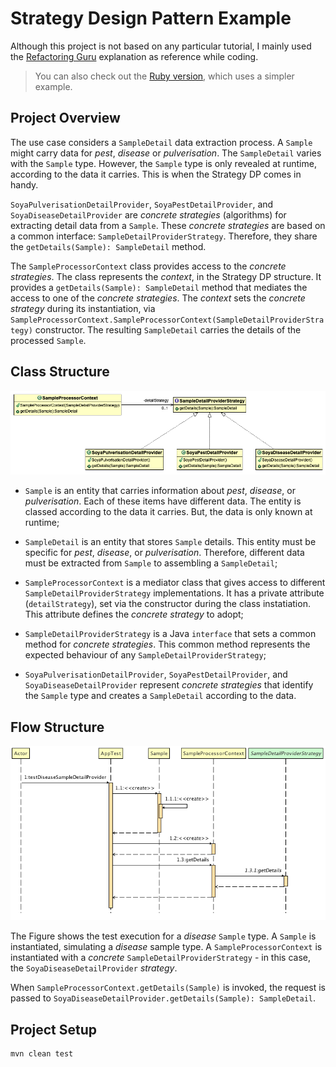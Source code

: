# Strategy Design Pattern Example
Although this project is not based on any particular tutorial, I mainly used the [Refactoring Guru](https://refactoring.guru/design-patterns/strategy/) explanation as reference while coding.

> You can also check out the [Ruby version](https://github.com/gabrielcostasilva/dp-strategy-ruby.git), which uses a simpler example.

## Project Overview
The use case considers a `SampleDetail` data extraction process. A `Sample` might carry data for _pest_, _disease_ or _pulverisation_. The `SampleDetail` varies with the `Sample` type. However, the `Sample` type is only revealed at runtime, according to the data it carries. This is when the Strategy DP comes in handy.

`SoyaPulverisationDetailProvider`, `SoyaPestDetailProvider`, and `SoyaDiseaseDetailProvider` are _concrete strategies_ (algorithms) for extracting detail data from a `Sample`. These _concrete strategies_ are based on a common interface: `SampleDetailProviderStrategy`. Therefore, they share the `getDetails(Sample): SampleDetail` method. 

The `SampleProcessorContext` class provides access to the _concrete strategies_. The class represents the _context_, in the Strategy DP structure. It provides a `getDetails(Sample): SampleDetail` method that mediates the access to one of the _concrete strategies_. The _context_ sets the _concrete strategy_ during its instantiation, via `SampleProcessorContext.SampleProcessorContext(SampleDetailProviderStrategy)` constructor. The resulting `SampleDetail` carries the details of the processed `Sample`.

## Class Structure

<img src="./pics/ClassDiagram.png" />

* `Sample` is an entity that carries information about _pest_, _disease_, or _pulverisation_. Each of these items have different data. The entity is classed according to the data it carries. But, the data is only known at runtime;

* `SampleDetail` is an entity that stores `Sample` details. This entity must be specific for _pest_, _disease_, or _pulverisation_. Therefore, different data must be extracted from `Sample` to assembling a `SampleDetail`;

* `SampleProcessorContext` is a mediator class that gives access to different `SampleDetailProviderStrategy` implementations. It has a private attribute (`detailStrategy`), set via the constructor during the class instatiation. This attribute defines the _concrete strategy_ to adopt; 

* `SampleDetailProviderStrategy` is a Java `interface` that sets a common method for _concrete strategies_. This common method represents the expected behaviour of any `SampleDetailProviderStrategy`;

* `SoyaPulverisationDetailProvider`, `SoyaPestDetailProvider`, and `SoyaDiseaseDetailProvider` represent _concrete strategies_ that identify the `Sample` type and creates a `SampleDetail` according to the data.

## Flow Structure

<img src="./pics/SequenceDiagram.png" />

The Figure shows the test execution for a _disease_ `Sample` type. A `Sample` is instantiated, simulating a _disease_ sample type. A `SampleProcessorContext` is instantiated with a _concrete_ `SampleDetailProviderStrategy` - in this case, the `SoyaDiseaseDetailProvider` _strategy_. 

When `SampleProcessorContext.getDetails(Sample)` is invoked, the request is passed to `SoyaDiseaseDetailProvider.getDetails(Sample): SampleDetail`. 

## Project Setup
```
mvn clean test
```
